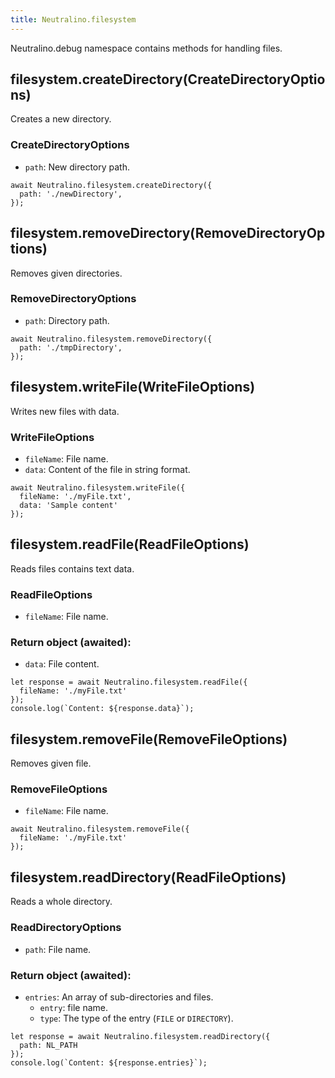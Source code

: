 ```yaml
---
title: Neutralino.filesystem
---
```


Neutralino.debug namespace contains methods for handling files.

## filesystem.createDirectory(CreateDirectoryOptions)
Creates a new directory.

### CreateDirectoryOptions
- `path`: New directory path.

```
await Neutralino.filesystem.createDirectory({
  path: './newDirectory',
});
```

## filesystem.removeDirectory(RemoveDirectoryOptions)
Removes given directories.

### RemoveDirectoryOptions

- `path`: Directory path.

```
await Neutralino.filesystem.removeDirectory({
  path: './tmpDirectory',
});
```

## filesystem.writeFile(WriteFileOptions)
Writes new files with data.

### WriteFileOptions
- `fileName`: File name.
- `data`: Content of the file in string format.

```
await Neutralino.filesystem.writeFile({
  fileName: './myFile.txt',
  data: 'Sample content'
});
```

## filesystem.readFile(ReadFileOptions)
Reads files contains text data.

### ReadFileOptions

- `fileName`: File name.

### Return object (awaited):
- `data`: File content.

```
let response = await Neutralino.filesystem.readFile({
  fileName: './myFile.txt'
});
console.log(`Content: ${response.data}`);
```

## filesystem.removeFile(RemoveFileOptions)
Removes given file.

### RemoveFileOptions
- `fileName`: File name.


```
await Neutralino.filesystem.removeFile({
  fileName: './myFile.txt'
});
```

## filesystem.readDirectory(ReadFileOptions)
Reads a whole directory.

### ReadDirectoryOptions

- `path`: File name.

### Return object (awaited):
- `entries`: An array of sub-directories and files.
  * `entry`: file name.
  * `type`: The type of the entry (`FILE` or `DIRECTORY`).

```
let response = await Neutralino.filesystem.readDirectory({
  path: NL_PATH
});
console.log(`Content: ${response.entries}`);
```
